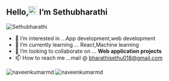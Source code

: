 <h2> Hello,<img src="https://github.com/TheDudeThatCode/TheDudeThatCode/blob/master/Assets/Hi.gif" width="23px">  I’m Sethubharathi</h2>
<p align="left"> <img src="https://komarev.com/ghpvc/?username=Sethu-bharathi&label=Profile%20views&color=0e75b6&style=flat" alt="Sethubharathi" /> </p>

- 👀 I’m interested in ...App development,web development
- 🌱 I’m currently learning ... React,Machine learning
- 💞️ I’m looking to collaborate on ... <b>Web application projects</b>
- 📫 How to reach me ...mail @ bharathisethu018@gmail.com


<img align="center" src="https://github-readme-stats.vercel.app/api/top-langs?username=Sethu-bharathi&show_icons=true&locale=en&layout=compact" alt="naveenkumarmd" />

<img align="center" src="https://github-readme-streak-stats.herokuapp.com/?user=Sethu-bharathi&" alt="naveenkumarmd" />
